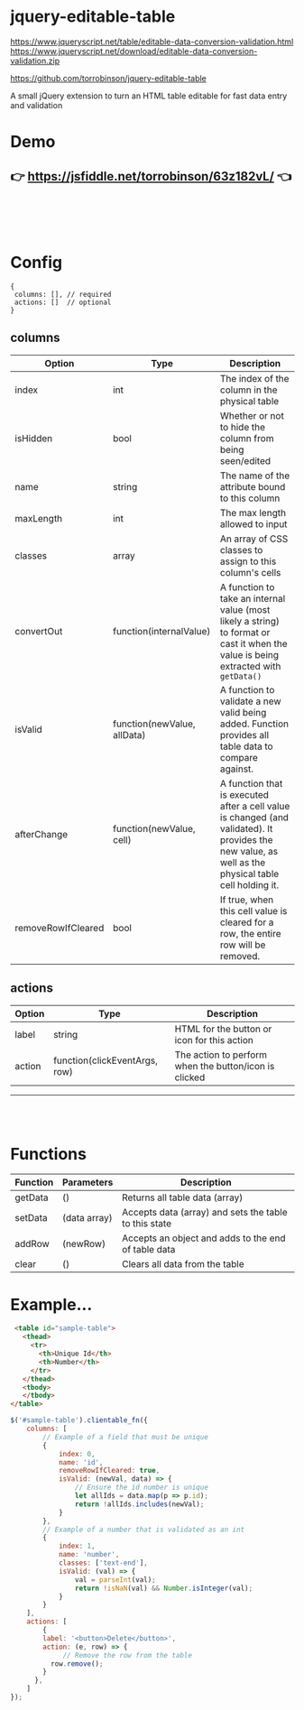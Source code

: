 # jquery-editable-table
https://www.jqueryscript.net/table/editable-data-conversion-validation.html
https://www.jqueryscript.net/download/editable-data-conversion-validation.zip

https://github.com/torrobinson/jquery-editable-table

A small jQuery extension to turn an HTML table editable for fast data entry and validation

# Demo
👉 https://jsfiddle.net/torrobinson/63z182vL/ 👈
<br/><br/>
---
<br/><br/>

# Config
```
{
 columns: [], // required
 actions: []  // optional
}
```

## columns
| Option             | Type                        | Description                                                                                                                                          |
|--------------------|-----------------------------|------------------------------------------------------------------------------------------------------------------------------------------------------|
| index              | int                         | The index of the column in the physical table                                                                                                        |
| isHidden              | bool                         | Whether or not to hide the column from being seen/edited                                                                                                       |
| name               | string                        | The name of the attribute bound to this column                                                                                                       |
| maxLength               | int                        | The max length allowed to input                                                                                                       |
| classes            | array                       | An array of CSS classes to assign to this column's cells                                                                                             |
| convertOut         | function(internalValue)     | A function to take an internal value (most likely a string) to format or cast it when the value is being extracted with `getData()`                  |
| isValid            | function(newValue, allData) | A function to validate a new valid being added. Function provides all table data to compare against.                                                 |
| afterChange        | function(newValue, cell)    | A function that is executed after a cell value is changed (and validated). It provides the new value, as well as the physical table cell holding it. |
| removeRowIfCleared | bool                        | If true, when this cell value is cleared for a row, the entire row will be removed.                                                                  |

## actions
| Option             | Type                        | Description                                                                                                                                          |
|--------------------|-----------------------------|------------------------------------------------------------------------------------------------------------------------------------------------------|
| label              | string                         | HTML for the button or icon for this action                                                                                                |
| action              | function(clickEventArgs, row)         | The action to perform when the button/icon is clicked                                                             

---
<br/><br/>

# Functions
| Function | Parameters   | Description                                           |
|----------|--------------|-------------------------------------------------------|
| getData  | ()           | Returns all table data (array)                        |
| setData  | (data array) | Accepts data (array) and sets the table to this state |
| addRow   | (newRow)     | Accepts an object and adds to the end of table data   |
| clear    | ()           | Clears all data from the table                        |

# Example...
```html
 <table id="sample-table">
   <thead>
     <tr>
       <th>Unique Id</th>
       <th>Number</th>
     </tr>
   </thead>
   <tbody>
   </tbody>
</table>
```

```js
$('#sample-table').clientable_fn({
    columns: [
        // Example of a field that must be unique
        {
            index: 0,
            name: 'id',
            removeRowIfCleared: true,
            isValid: (newVal, data) => {
                // Ensure the id number is unique
                let allIds = data.map(p => p.id);
                return !allIds.includes(newVal);
            }
        },
        // Example of a number that is validated as an int
        {
            index: 1,
            name: 'number',
            classes: ['text-end'],
            isValid: (val) => {
                val = parseInt(val);
                return !isNaN(val) && Number.isInteger(val);
            }
        }
    ],
    actions: [
    	{
      	label: '<button>Delete</button>',
        action: (e, row) => {
        	 // Remove the row from the table
          row.remove();
        }
      },
    ]
});
```
